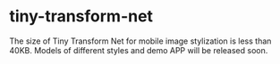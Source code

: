 # tiny-transform-net
The size of Tiny Transform Net for mobile image stylization is less than 40KB.
Models of different styles and demo APP will be released soon.

